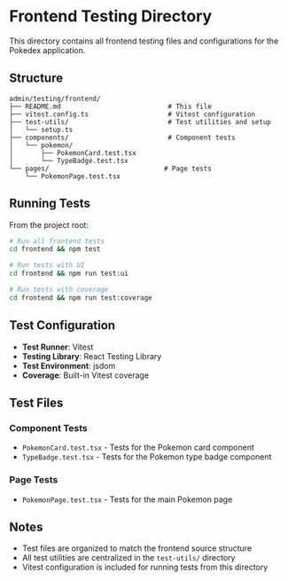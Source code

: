 # Frontend Testing Directory

This directory contains all frontend testing files and configurations for the Pokedex application.

## Structure

```
admin/testing/frontend/
├── README.md                           # This file
├── vitest.config.ts                    # Vitest configuration
├── test-utils/                         # Test utilities and setup
│   └── setup.ts
├── components/                         # Component tests
│   └── pokemon/
│       ├── PokemonCard.test.tsx
│       └── TypeBadge.test.tsx
└── pages/                             # Page tests
    └── PokemonPage.test.tsx
```

## Running Tests

From the project root:

```bash
# Run all frontend tests
cd frontend && npm test

# Run tests with UI
cd frontend && npm run test:ui

# Run tests with coverage
cd frontend && npm run test:coverage
```

## Test Configuration

- **Test Runner**: Vitest
- **Testing Library**: React Testing Library
- **Test Environment**: jsdom
- **Coverage**: Built-in Vitest coverage

## Test Files

### Component Tests
- `PokemonCard.test.tsx` - Tests for the Pokemon card component
- `TypeBadge.test.tsx` - Tests for the Pokemon type badge component

### Page Tests
- `PokemonPage.test.tsx` - Tests for the main Pokemon page

## Notes

- Test files are organized to match the frontend source structure
- All test utilities are centralized in the `test-utils/` directory
- Vitest configuration is included for running tests from this directory
